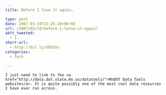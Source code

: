 ```yaml
---
title: Before I lose it again…

type: post
date: 2007-03-19T15:25:28+00:00
url: /2007/03/19/before-i-loose-it-again/
aktt_tweeted:
  - 1
short-url:
  - http://bit.ly/dEbSUv
categories:
  - Tech

---
```

<div class='microid-mailto+http:sha1:068a0cc8969fcb70d683b2a5cd0b4c9eff37688f'>
  
    I just need to link to the <a href="http://data.dot.state.mn.us/datatools/">MnDOT Data Tools website</a>. It is quite possibly one of the most cool data resources I have ever run across.
  
